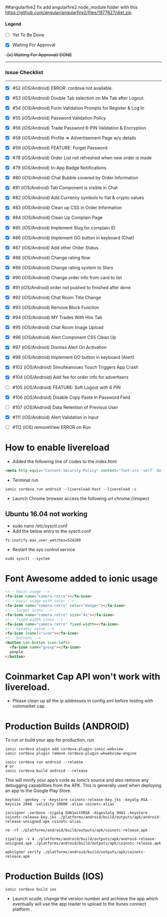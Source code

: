 ##angularfire2 fix
add angularfire2 node_module folder with this https://github.com/angular/angularfire2/files/1977627/dist.zip

#### Legend
- [ ] Yet To Be Done

- [x] Waiting For Approval

~~-[x] Waiting For Approval/ DONE~~

---------------------

### Issue Checklist

---------------------

- [x] #52 (iOS/Android) ERROR: cordova not available.
- [x] #53 (iOS/Android) Double Tab selection on Me Tab after Logout.
- [x] #54 (iOS/Android) Form Validation Prompts for Register & Log In
- [x] #55 (iOS/Android) Password Validation Policy
- [x] #56 (iOS/Android) Trade Password 6-PIN Validation & Encryption
- [x] #58 (iOS/Android) Profile => Advertisement Page w/o details
- [x] #59 (iOS/Android) FEATURE: Forget Password
- [x] #78 (iOS/Android) Order List not refreshed when new order is made
- [x] #79 (iOS/Android) In-App Badge Notifications
- [x] #80 (iOS/Android) Chat Bubble covered by Order Information
- [x] #81 (iOS/Android) Tab Component is visible in Chat
- [x] #82 (iOS/Android) Add Currency symbols to fiat & crypto values
- [x] #83 (iOS/Android) Clean up CSS in Order Information
- [x] #84 (iOS/Android) Clean Up Complain Page
- [x] #85 (iOS/Android) Implement Slug for complain ID
- [x] #86 (iOS/Android) Implement GO button in keyboard (Chat)
- [x] #87 (iOS/Android) Add other Order Status
- [x] #88 (iOS/Android) Change rating flow
- [x] #89 (iOS/Android) Change rating system to Stars
- [x] #90 (iOS/Android) Change order info from card to list
- [x] #91 (iOS/Android) order not pushed to finished after done
- [x] #92 (iOS/Android) Chat Room Title Change
- [x] #93 (iOS/Android) Remove Block Function
- [x] #94 (iOS/Android) MY Trades With Him Tab
- [x] #95 (iOS/Android) Chat Room Image Upload
- [x] #96 (iOS/Android) Alert Component CSS Clean Up
- [x] #97 (iOS/Android) Dismiss Alert On Activation
- [x] #98 (iOS/Android) Implement GO button in keyboard (Alert)
- [x] #102 (iOS/Android) Simulteanoues Touch Triggers App Crash
- [x] #104 (iOS/Android) Add fee for order info for advertisers
- [ ] #105 (iOS/Android) FEATURE: Soft Logout with 6 PIN
- [x] #106 (iOS/Android) Disable Copy Paste in Password Field
- [ ] #107 (iOS/Android) Data Retention of Previous User
- [x] #111 (iOS/Android) Alert Validation in Input
- [ ] #112 (iOS) removeView ERROR on Run



# How to enable livereload
* Added the following line of codes to the index.html
```html
<meta http-equiv="Content-Security-Policy" content="font-src 'self' data:; img-src * data:; default-src gap://ready file://* *; script-src 'self' 'unsafe-inline' 'unsafe-eval' * ; style-src 'self' 'unsafe-inline' *">
```
* Terminal run
```
ionic cordova run android --livereload-host --livereload -c
```
* Launch Chrome browser access the following url chrome://inspect

## Ubuntu 16.04 not working
* sudo nano /etc/sysctl.conf
* Add the below entry to the sysctl.conf 
```
fs.inotify.max_user_watches=524288
```
* Restart the sys control service 
```
sudo sysctl --system
```
# Font Awesome added to ionic usage
```html
<!-- basic usage -->
<fa-icon name="camera-retro"></fa-icon>
<!-- basic usage with color -->
<fa-icon name="camera-retro" color="danger"></fa-icon>
<!-- larger icons -->
<fa-icon name="camera-retro" size="4x"></fa-icon>
<!-- fixed width icons -->
<fa-icon name="camera-retro" fixed-width></fa-icon>
<!-- dynamic value -->
<fa-icon [name]="icon"></fa-icon>
<!-- buttons -->
<button ion-button icon-left>
  <fa-icon name="group"></fa-icon>
  people
</button>
```

# Coinmarket Cap API won't work with livereload.
* Please clean up all the ip addresses in config.xml before testing with coinmarket cap.

# Production Builds (ANDROID)
To run or build your app for production, run

```
ionic cordova plugin add cordova-plugin-ionic-webview
ionic cordova plugin remove cordova-plugin-wkwebview-engine
```

```
ionic cordova run android --release
# or
ionic cordova build android --release
```
This will minify your app’s code as Ionic’s source and also remove any debugging capabilities from the APK. This is generally used when deploying an app to the Google Play Store.

```
keytool -genkey -v -keystore coinotc-release-key.jks -keyalg RSA -keysize 2048 -validity 10000 -alias coinotc-alias

jarsigner -verbose -sigalg SHA1withRSA -digestalg SHA1 -keystore coinotc-release-key.jks ./platforms/android/build/outputs/apk/android-release-unsigned.apk coinotc-alias

rm -rf ./platforms/android/build/outputs/apk/coinotc-release.apk

zipalign -v 4 ./platforms/android/build/outputs/apk/android-release-unsigned.apk ./platforms/android/build/outputs/apk/coinotc-release.apk

apksigner verify ./platforms/android/build/outputs/apk/coinotc-release.apk

```

# Production Builds (IOS)
```
ionic cordova build ios
```

* Launch xcode, change the version number and archieve the app which eventually will use the app loader to upload to the itunes connect platform .
